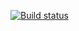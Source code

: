 [![Build status](https://ci.appveyor.com/api/projects/status/61gvxny0rhcvopo0?svg=true)](https://ci.appveyor.com/project/Orazalina/aqa5)